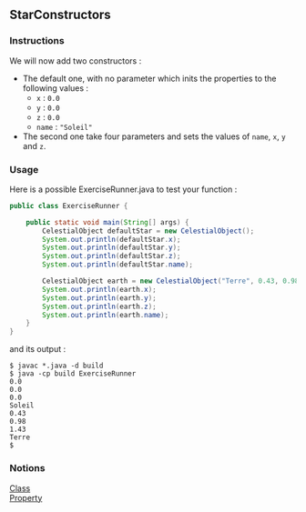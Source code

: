 ## StarConstructors

### Instructions

We will now add two constructors :

* The default one, with no parameter which inits the properties to the following values :
    * `x` : `0.0`
    * `y` : `0.0`
    * `z` : `0.0`
    * `name` : `"Soleil"`
* The second one take four parameters and sets the values of `name`, `x`, `y` and `z`.

### Usage

Here is a possible ExerciseRunner.java to test your function :

```java
public class ExerciseRunner {

    public static void main(String[] args) {
        CelestialObject defaultStar = new CelestialObject();
        System.out.println(defaultStar.x);
        System.out.println(defaultStar.y);
        System.out.println(defaultStar.z);
        System.out.println(defaultStar.name);

        CelestialObject earth = new CelestialObject("Terre", 0.43, 0.98, 1.43);
        System.out.println(earth.x);
        System.out.println(earth.y);
        System.out.println(earth.z);
        System.out.println(earth.name);
    }
}
```

and its output :

```shell
$ javac *.java -d build
$ java -cp build ExerciseRunner 
0.0
0.0
0.0
Soleil
0.43
0.98
1.43
Terre
$ 
```

### Notions

[Class](https://docs.oracle.com/javase/tutorial/java/javaOO/classdecl.html)  
[Property](https://docs.oracle.com/javase/tutorial/java/javaOO/variables.html)  